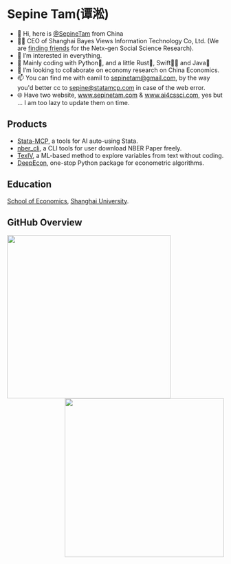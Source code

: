 # Sepine Tam(谭淞)
- 👋 Hi, here is [@SepineTam](https://github.com/sepinetam) from China
- 🧑‍💼 CEO of Shanghai Bayes Views Information Technology Co, Ltd. (We are [finding friends](https://team.statamcp.com/) for the Netx-gen Social Science Research).
- 👀 I’m interested in everything.
- 🌱 Mainly coding with Python🐍, and a little Rust🦀, Swift🐦‍🔥 and Java🫘
- 💞️ I’m looking to collaborate on economy research on China Economics.
- 📫 You can find me with eamil to [sepinetam@gmail.com](mailto:sepinetam@gmail.com), by the way you'd better cc to sepine@statamcp.com in case of the web error.
- 🌐 Have two website, www.sepinetam.com & www.ai4cssci.com, yes but ... I am too lazy to update them on time.

## Products
- [Stata-MCP](https://github.com/sepinetam/stata-mcp), a tools for AI auto-using Stata.
- [nber_cli](https://github.com/sepinetam/nber_cli), a CLI tools for user download NBER Paper freely.
- [TexIV](https://github.com/sepinetam/texiv), a ML-based method to explore variables from text without coding.
- [DeepEcon](https://github.com/sepinetam/DeepEcon), one-stop Python package for econometric algorithms.

## Education
[School of Economics](https://www.soe.shu.edu.cn), [Shanghai University](https://www.shu.edu.cn). 

## GitHub Overview
<img align="left" src='https://github-readme-stats.vercel.app/api?username=sepinetam&count_private=true&include_all_commits=true&theme=graywhite&show_icons=true&hide_title=true' width="380px" />
<img align="right" src='https://github-readme-stats.vercel.app/api/top-langs/?username=sepinetam&count_private=true&include_all_commits=true&layout=compact&hide=c,cpp,jinja,fortran,html,javascript,typescript,astro,jupyter%20notebook,css,stylus,svelte,less' width="370px" />

